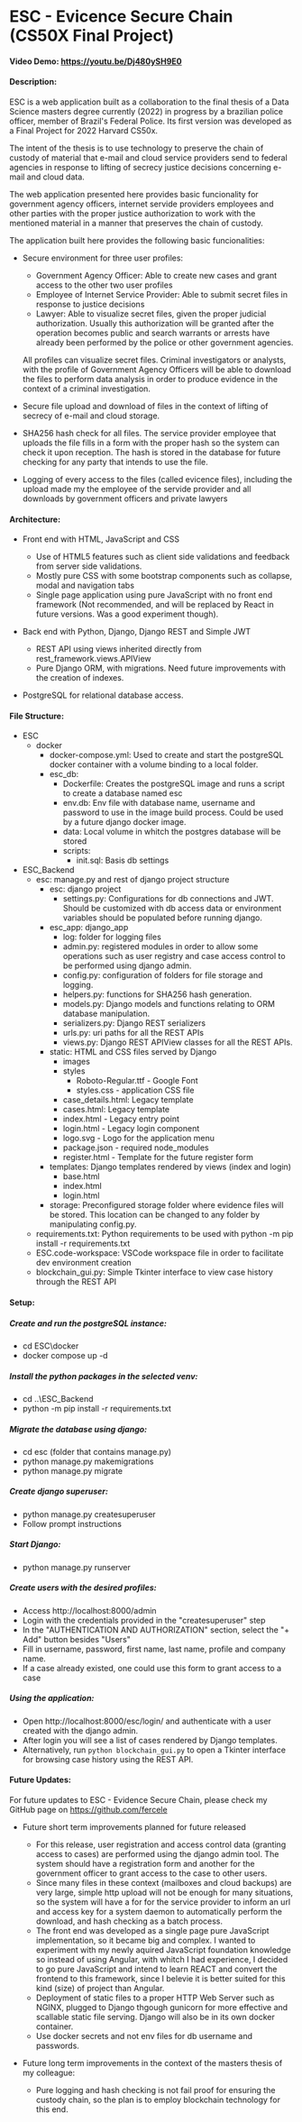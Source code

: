 # ESC - Evicence Secure Chain (CS50X Final Project)
#### Video Demo:  https://youtu.be/Dj480ySH9E0
#### Description:
ESC is a web application built as a collaboration to the final thesis of a Data Science masters degree currently (2022) in progress by a brazilian police officer, member of Brazil's Federal Police. Its first version was developed as a Final Project for 2022 Harvard CS50x.

The intent of the thesis is to use technology to preserve the chain of custody of material that e-mail and cloud service providers send to federal agencies in response to lifting of secrecy justice decisions concerning e-mail and cloud data.

The web application presented here provides basic funcionality for government agency officers, internet servide providers employees and other parties with the proper justice authorization to work with the mentioned material in a manner that preserves the chain of custody.

The application built here provides the following basic funcionalities:
* Secure environment for three user profiles: 
    - Government Agency Officer: Able to create new cases and grant access to the other two user profiles
    - Employee of Internet Service Provider: Able to submit secret files in response to justice decisions
    - Lawyer: Able to visualize secret files, given the proper judicial authorization. Usually this authorization will be granted after the operation becomes public and search warrants or arrests have already been performed by the police or other government agencies.

    All profiles can visualize secret files. Criminal investigators or analysts, with the profile of Government Agency Officers will be able to download the files to perform data analysis in order to produce evidence in the context of a criminal investigation.

* Secure file upload and download of files in the context of lifting of secrecy of e-mail and cloud storage. 

* SHA256 hash check for all files. The service provider employee that uploads the file fills in a form with the proper hash so the system can check it upon reception. The hash is stored in the database for future checking for any party that intends to use the file.

* Logging of every access to the files (called evicence files), including the upload made my the employee of the servide provider and all downloads by government officers and private lawyers

#### Architecture:
* Front end with HTML, JavaScript and CSS
    - Use of HTML5 features such as client side validations and feedback from server side validations.
    - Mostly pure CSS with some bootstrap components such as collapse, modal and navigation tabs
    - Single page application using pure JavaScript with no front end framework (Not recommended, and will be replaced by React in future versions. Was a good experiment though).

* Back end with Python, Django, Django REST and Simple JWT
    - REST API using views inherited directly from rest_framework.views.APIView
    - Pure Django ORM, with migrations. Need future improvements with the creation of indexes.

* PostgreSQL for relational database access.

#### File Structure:
* ESC
    * docker
        - docker-compose.yml: Used to create and start the postgreSQL docker container with a volume binding to a local folder.
        * esc_db: 
            - Dockerfile: Creates the postgreSQL image and runs a script to create a database named esc
            - env.db: Env file with database name, username and password to use in the image build process. Could be used by a future django docker image.
            * data: Local volume in whitch the postgres database will be stored
            * scripts: 
                -  init.sql: Basis db settings
* ESC_Backend
    * esc: manage.py and rest of django project structure
        * esc: django project
            - settings.py: Configurations for db connections and JWT. Should be customized with db access data or environment variables should be populated before running django.
        * esc_app: django_app
            * log: folder for logging files
            - admin.py: registered modules in order to allow some operations such as user registry and case access control to be performed using django admin.
            - config.py: configuration of folders for file storage and logging.
            - helpers.py: functions for SHA256 hash generation.
            - models.py: Django models and functions relating to ORM database manipulation.
            - serializers.py: Django REST serializers
            - urls.py: uri paths for all the REST APIs
            - views.py: Django REST APIView classes for all the REST APIs.
        * static: HTML and CSS files served by Django
            * images
            * styles
                - Roboto-Regular.ttf - Google Font
                - styles.css - application CSS file
            - case_details.html: Legacy template
            - cases.html: Legacy template
            - index.html - Legacy entry point
            - login.html - Legacy login component
            - logo.svg - Logo for the application menu
            - package.json - required node_modules
            - register.html - Template for the future register form
        * templates: Django templates rendered by views (index and login)
            - base.html
            - index.html
            - login.html
        * storage: Preconfigured storage folder where evidence files will be stored. This location can be changed to any folder by manipulating config.py.
    - requirements.txt: Python requirements to be used with python -m pip install -r requirements.txt
    - ESC.code-workspace: VSCode workspace file in order to facilitate dev environment creation
    - blockchain_gui.py: Simple Tkinter interface to view case history through the REST API

#### Setup:
##### Create and run the postgreSQL instance:
- cd ESC\docker
- docker compose up -d

##### Install the python packages in the selected venv:
- cd ..\ESC_Backend
- python -m pip install -r requirements.txt

##### Migrate the database using django:
- cd esc (folder that contains manage.py)
- python manage.py makemigrations
- python manage.py migrate

##### Create django superuser:
- python manage.py createsuperuser
- Follow prompt instructions

##### Start Django:
- python manage.py runserver

##### Create users with the desired profiles:
- Access http://localhost:8000/admin
- Login with the credentials provided in the "createsuperuser" step
- In the "AUTHENTICATION AND AUTHORIZATION" section, select the "+ Add" button besides "Users"
- Fill in username, password, first name, last name, profile and company name.
- If a case already existed, one could use this form to grant access to a case

##### Using the application:
- Open http://localhost:8000/esc/login/ and authenticate with a user created with the django admin.
- After login you will see a list of cases rendered by Django templates.
- Alternatively, run `python blockchain_gui.py` to open a Tkinter interface for browsing
  case history using the REST API.


#### Future Updates:
For future updates to ESC - Evidence Secure Chain, please check my GitHub page on https://github.com/fercele

* Future short term improvements planned for future released
    - For this release, user registration and access control data (granting access to cases) are performed using the django admin tool. The system should have a registration form and another for the government officer to grant access to the case to other users.
    - Since many files in these context (mailboxes and cloud backups) are very large, simple http upload will not be enough for many situations, so the system will have a for for the service provider to inform an url and access key for a system daemon to automatically perform the download, and hash checking as a batch process.
    - The front end was developed as a single page pure JavaScript implementation, so it became big and complex. I wanted to experiment with my newly aquired JavaScript foundation knowledge so instead of using Angular, with whitch I had experience, I decided to go pure JavaScript and intend to learn REACT and convert the frontend to this framework, since I belevie it is better suited for this kind (size) of project than Angular.
    - Deployment of static files to a proper HTTP Web Server such as NGINX, plugged to Django thgough gunicorn for more effective and scallable static file serving. Django will also be in its own docker container.
    - Use docker secrets and not env files for db username and passwords.

* Future long term improvements in the context of the masters thesis of my colleague:
    - Pure logging and hash checking is not fail proof for ensuring the custody chain, so the plan is to employ blockchain technology for this end.
